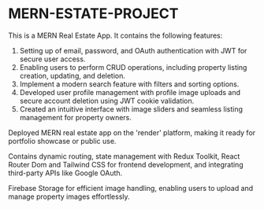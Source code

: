 # MERN-ESTATE-PROJECT
This is a MERN Real Estate App.
It contains the following features:
1. Setting up of email, password, and OAuth authentication with JWT for secure user access.
2. Enabling users to perform CRUD operations, including property listing creation, updating, and deletion.
3. Implement a modern search feature with filters and sorting options.
4. Developed user profile management with profile image uploads and secure account deletion using JWT cookie validation.
5. Created an intuitive interface with image sliders and seamless listing management for property owners.

Deployed MERN real estate app on the 'render' platform, making it ready for portfolio showcase or public use.

Contains dynamic routing, state management with Redux Toolkit, React Router Dom and Tailwind CSS for frontend development, 
and integrating third-party APIs like Google OAuth.

Firebase Storage for efficient image handling, enabling users to upload and manage property images effortlessly.
